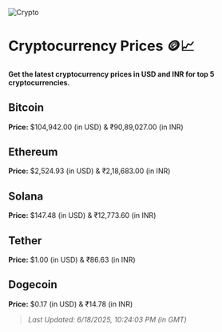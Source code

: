 
![Crypto](https://www.techguide.com.au/wp-content/uploads/2020/11/crypto3.jpeg)

# Cryptocurrency Prices 🪙📈

#### Get the latest cryptocurrency prices in USD and INR for top 5 cryptocurrencies.

## Bitcoin

**Price:** $104,942.00 (in USD) & ₹90,89,027.00 (in INR)

## Ethereum

**Price:** $2,524.93 (in USD) & ₹2,18,683.00 (in INR)

## Solana

**Price:** $147.48 (in USD) & ₹12,773.60 (in INR)

## Tether

**Price:** $1.00 (in USD) & ₹86.63 (in INR)

## Dogecoin

**Price:** $0.17 (in USD) & ₹14.78 (in INR)

> _Last Updated: 6/18/2025, 10:24:03 PM (in GMT)_
